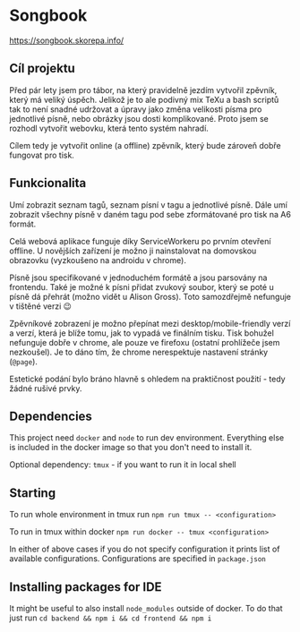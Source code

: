 # Songbook

https://songbook.skorepa.info/

## Cíl projektu

Před pár lety jsem pro tábor, na který pravidelně jezdím vytvořil zpěvník, který
má veliký úspěch. Jelikož je to ale podivný mix TeXu a bash scriptů tak to není
snadné udržovat a úpravy jako změna velikosti písma pro jednotlivé písně, nebo
obrázky jsou dosti komplikované. Proto jsem se rozhodl vytvořit webovku, která
tento systém nahradí.

Cílem tedy je vytvořit online (a offline) zpěvník, který bude zároveň dobře
fungovat pro tisk.

## Funkcionalita

Umí zobrazit seznam tagů, seznam písní v tagu a jednotlivé písně. Dále umí
zobrazit všechny písně v daném tagu pod sebe zformátované pro tisk na A6 formát.

Celá webová aplikace funguje díky ServiceWorkeru po prvním otevření offline.
U novějších zařízení je možno ji nainstalovat na domovskou obrazovku (vyzkoušeno
na androidu v chrome).

Písně jsou specifikované v jednoduchém formátě a jsou parsovány na frontendu.
Také je možné k písni přidat zvukový soubor, který se poté u písně dá přehrát
(možno vidět u Alison Gross). Toto samozdřejmě nefunguje v tištěné verzi 😉

Zpěvníkové zobrazení je možno přepínat mezi desktop/mobile-friendly verzí a
verzí, která je blíže tomu, jak to vypadá ve finálním tisku. Tisk bohužel
nefunguje dobře v chrome, ale pouze ve firefoxu (ostatní prohlížeče jsem
nezkoušel). Je to dáno tím, že chrome nerespektuje nastavení stránky (`@page`).

Estetické podání bylo bráno hlavně s ohledem na praktičnost použití - tedy žádné
rušivé prvky.

## Dependencies

This project need `docker` and `node` to run dev environment. Everything else is
included in the docker image so that you don't need to install it.

Optional dependency: `tmux` - if you want to run it in local shell

## Starting

To run whole environment in tmux run `npm run tmux -- <configuration>`

To run in tmux within docker `npm run docker -- tmux <configuration>`

In either of above cases if you do not specify configuration it prints list
of available configurations. Configurations are specified in `package.json`

## Installing packages for IDE

It might be useful to also install `node_modules` outside of docker. To do
that just run `cd backend && npm i && cd frontend && npm i`

